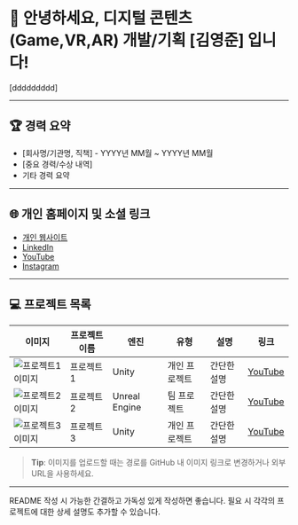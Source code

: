 # 👋 안녕하세요, 디지털 콘텐츠(Game,VR,AR) 개발/기획 [김영준] 입니다!

[ddddddddd]

---

## 🏆 경력 요약
- [회사명/기관명, 직책] - YYYY년 MM월 ~ YYYY년 MM월
- [중요 경력/수상 내역]
- 기타 경력 요약

---

## 🌐 개인 홈페이지 및 소셜 링크
- [개인 웹사이트](https://yourwebsite.com)
- [LinkedIn](https://linkedin.com/in/yourprofile)
- [YouTube](https://youtube.com/yourchannel)
- [Instagram](https://instagram.com/yourprofile)

---

## 💻 프로젝트 목록

| 이미지 | 프로젝트 이름 | 엔진 | 유형 | 설명 | 링크 |
|--------|---------------|------|------|------|------|
| ![프로젝트1 이미지](https://yourimageurl.com/project1.jpg) | 프로젝트 1 | Unity | 개인 프로젝트 | 간단한 설명 | [YouTube](https://youtu.be/yourvideolink1) |
| ![프로젝트2 이미지](https://yourimageurl.com/project2.jpg) | 프로젝트 2 | Unreal Engine | 팀 프로젝트 | 간단한 설명 | [YouTube](https://youtu.be/yourvideolink2) |
| ![프로젝트3 이미지](https://yourimageurl.com/project3.jpg) | 프로젝트 3 | Unity | 개인 프로젝트 | 간단한 설명 | [YouTube](https://youtu.be/yourvideolink3) |

> **Tip**: 이미지를 업로드할 때는 경로를 GitHub 내 이미지 링크로 변경하거나 외부 URL을 사용하세요. 

---

README 작성 시 가능한 간결하고 가독성 있게 작성하면 좋습니다. 필요 시 각각의 프로젝트에 대한 상세 설명도 추가할 수 있습니다.
